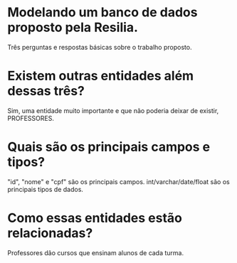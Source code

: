 # Modelando um banco de dados proposto pela Resilia.

Três perguntas e respostas básicas sobre o trabalho proposto.

# Existem outras entidades além dessas três?
Sim, uma entidade muito importante e que não poderia deixar de existir, PROFESSORES.

# Quais são os principais campos e tipos?
"id", "nome" e "cpf" são os principais campos. int/varchar/date/float são os principais tipos de dados.

# Como essas entidades estão relacionadas?
Professores dão cursos que ensinam alunos de cada turma.
